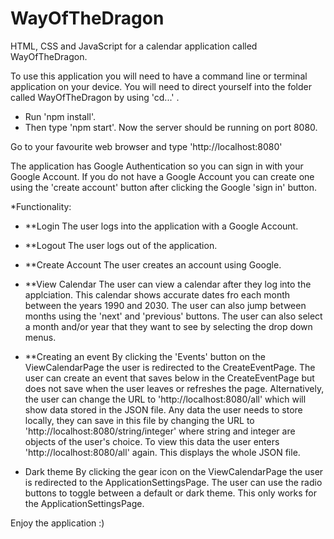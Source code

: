 # WayOfTheDragon
HTML, CSS and JavaScript for a calendar application called WayOfTheDragon.

To use this application you will need to have a command line or terminal application on your device. 
You will need to direct yourself into the folder called WayOfTheDragon by using 'cd...' .

- Run 'npm install'.
- Then type 'npm start'.
Now the server should be running on port 8080.

Go to your favourite web browser and type 'http://localhost:8080' 

The application has Google Authentication so you can sign in with your Google Account. If you do not have a Google Account you can create one using the 'create account' button after clicking the Google 'sign in' button.


*Functionality:

- **Login
The user logs into the application with a Google Account.

- **Logout
The user logs out of the application.

- **Create Account
The user creates an account using Google.

- **View Calendar
The user can view a calendar after they log into the applciation. This calendar shows accurate dates fro each month between the years 1990 and 2030. The user can also jump between months using the 'next' and 'previous' buttons. The user can also select a month and/or year that they want to see by selecting the drop down menus.

- **Creating an event
By clicking the 'Events' button on the ViewCalendarPage the user is redirected to the CreateEventPage. The user can create an event that saves below in the CreateEventPage but does not save when the user leaves or refreshes the page. Alternatively, the user can change the URL to 'http://localhost:8080/all' which will show data stored in the JSON file. Any data the user needs to store locally, they can save in this file by changing the URL to 'http://localhost:8080/string/integer' where string and integer are objects of the user's choice. To view this data the user enters 'http://localhost:8080/all' again. This displays the whole JSON file.

- Dark theme
By clicking the gear icon on the ViewCalendarPage the user is redirected to the ApplicationSettingsPage. The user can use the radio buttons to toggle between a default or dark theme. This only works for the ApplicationSettingsPage.

Enjoy the application :)
